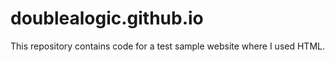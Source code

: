 # doublealogic.github.io
This repository contains code for a test sample website where I used HTML.
